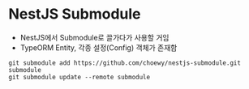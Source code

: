 # NestJS Submodule

- NestJS에서 Submodule로 끌가다가 사용할 거임
- TypeORM Entity, 각종 설정(Config) 객체가 존재함

```
git submodule add https://github.com/choewy/nestjs-submodule.git submodule
git submodule update --remote submodule
```
